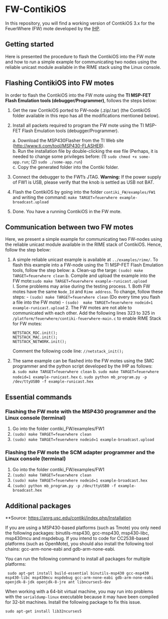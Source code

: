 # FW-ContikiOS

In this repository, you will find a working version of ContikiOS 3.x for the FeuerWhere (FW) mote developed by the [IHP](https://www.ihp-microelectronics.com/en/start.html).

## Getting started

Here is presented the procedure to flash the ContikiOS into the FW mote and how to run a simple example for communicating two nodes using the reliable unicast module available in the RIME stack using the Linux console.  

## Flashing ContikiOS into FW motes

In order to flash the ContikiOS into the FW mote using the **TI MSP-FET Flash Emulation tools (debugger/Programmer)**, follows the steps below: 

1. Get the raw ContikiOS ported to FW-node (.zip/.tar) (the ContikiOS folder available in this repo has all the modifications mentioned below). 

2. Install all packets required to program the FW mote using the TI MSP-FET Flash Emulation tools (debugger/Programmer).

   a. Download the MSP430Flasher from the TI Web site (http://www.ti.com/tool/MSP430-FLASHER).  
   b. Run the installation file by double-clicking the exe file (Perhaps, it is needed to change some privileges before: (1) ```sudo chmod +x some-app.run```; (2) ```sudo ./some-app.run```)  
   c. Copy the generated folder into the Contiki folder. 
  
3. Connect the debugger to the FW1’s JTAG. **Warning:** If the power supply of FW1 is USB, please verify that the knob is settled as USB not BAT. 
  
4.  Flash the ContikiOS by going into the folder ```contiki_FW/examples/FW1``` and writing the command: ```make TARGET=feuerwhere example-broadcast.upload ```

5. Done. You have a running ContikiOS in the FW mote.

## Communication between two FW motes

Here, we present a simple example for communicating two FW-nodes using the reliable unicast module available in the RIME stack of ContikiOS. Hence, follow the step below: 

1. A simple reliable unicast example is available at ```../examples/rime/```. To flash this example into a FW-node using the TI MSP-FET Flash Emulation tools, follow the step below:
   a. Clean-up the targe: ```(sudo) make TARGET=feuerwhere clean``` 
   b. Compile and upload the example into the FW mote:```sudo make TARGET=feuerwhere example-runicast.upload```    
      I. Some problems may arise during the testing process. 
         1. Both FW motes have the same ```Node_Id``` and ```Rime address```. To change, follow these steps: 
            - ```(sudo) make TARGET=feuerwhere clean```  (Do every time you flash a file into the FW mote)
            - ```(sudo)  make TARGET=feuerwhere nodeid=1 example-runicast.upload``` 
         2. The FW motes are not able to communicated with each other. Add the following lines 323 to 325 in ```/platform/feuerwhere/contiki-feuerwhere-main.c``` to enable RIME Stack for FW motes: 
      ``` 
      NETSTACK_RDC.init();
      NETSTACK_MAC.init(); 
      NETSTACK_NETWORK.init();
      ``` 
      Comment the following code line: 
      ```//netstack_init(); ``` 
      
2. The same example can be flashed into the FW motes using the SMC programmer and the python script developed by the IHP as follows:  
   a. ```sudo make TARGET=feuerwhere clean```
   b. ```sudo make TARGET=feuerwhere nodeid=1 example-runicast.hex```
   c. ```sudo python mb_program.py -p /dev/ttyUSB0 -f example-runicast.hex``` 

## Essential commands
### Flashing the FW mote with the MSP430 programmer and the Linux console (terminal)
1. Go into the folder contiki_FW/examples/FW1
2. ```(sudo) make TARGET=feuerwhere clean```
3. ```(sudo) make TARGET=feuerwhere nodeid=1 example-broadcast.upload ```

### Flashing the FW mote the SCM adapter programmer and the Linux console (terminal)
1. Go into the folder contiki_FW/examples/FW1
2. ```(sudo) make TARGET=feuerwhere clean```
3. ```(sudo) make TARGET=feuerwhere nodeid=1 example-broadcast.hex```
4. ```(sudo) python mb_program.py -p /dev/ttyUSB0 -f example-broadcast.hex```

## Additional packages 

**Source: https://anrg.usc.edu/contiki/index.php/Installation

If you are using a MSP430-based platforms (such as Tmote) you only need the following packages: binutils-msp430, gcc-msp430, msp430-libc, msp430mcu and mspdebug. If you intend to code for CC2538-based platforms (such as OpenMote), you should also install the following tool chains: gcc-arm-none-eabi and gdb-arm-none-eabi.

You can run the following command to install all packages for multiple platforms:

``` sudo apt-get install build-essential binutils-msp430 gcc-msp430 msp430-libc msp430mcu mspdebug gcc-arm-none-eabi gdb-arm-none-eabi openjdk-8-jdk openjdk-8-jre ant libncurses5-dev```

When working with a 64-bit virtual machine, you may run into problems with the `serialdump-linux` executable because it may have been compiled for 32-bit machines. Install the following package to fix this issue.

 ```sudo apt-get install lib32ncurses5```
